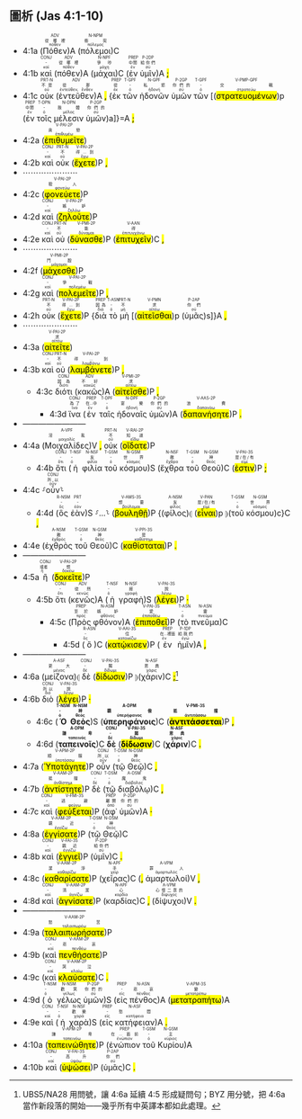 ## 圖析 (Jas 4:1-10)

- 4:1a (<RUBY><ruby><ruby>Πόθεν<rt>πόθεν</rt></ruby><rt>從哪裡</rt></ruby><rt>ADV</rt></RUBY>)A (<RUBY><ruby><ruby>πόλεμοι<rt>πόλεμος</rt></ruby><rt>衝突</rt></ruby><rt>N-NPM</rt></RUBY>)C
- 4:1b <RUBY><ruby><ruby>καὶ<rt>καί</rt></ruby><rt>-</rt></ruby><rt>CONJ</rt></RUBY> (<RUBY><ruby><ruby>πόθεν<rt>πόθεν</rt></ruby><rt>從哪裡</rt></ruby><rt>ADV</rt></RUBY>)A (<RUBY><ruby><ruby>μάχαι<rt>μάχη</rt></ruby><rt>爭吵</rt></ruby><rt>N-NPF</rt></RUBY>)C (<RUBY><ruby><ruby>ἐν<rt>ἐν</rt></ruby><rt>中間</rt></ruby><rt>PREP</rt></RUBY> <RUBY><ruby><ruby>ὑμῖν<rt>σύ</rt></ruby><rt>給你們</rt></ruby><rt>P-2DP</rt></RUBY>)A <mark class='punctuation'>;</mark> 
- 4:1c <RUBY><ruby><ruby>οὐκ<rt>οὐ</rt></ruby><rt>不是</rt></ruby><rt>PRT-N</rt></RUBY> (<RUBY><ruby><ruby>ἐντεῦθεν<rt>ἐντεῦθεν, ἔνθεν</rt></ruby><rt>從那</rt></ruby><rt>ADV</rt></RUBY>)A <mark class='punctuation'>,</mark> {<RUBY><ruby><ruby>ἐκ<rt>ἐκ</rt></ruby><rt>從</rt></ruby><rt>PREP</rt></RUBY> <RUBY><ruby><ruby>τῶν<rt>ὀ</rt></ruby><rt>-</rt></ruby><rt>T-GPF</rt></RUBY> <RUBY><ruby><ruby>ἡδονῶν<rt>ἡδονή</rt></ruby><rt>私慾</rt></ruby><rt>N-GPF</rt></RUBY> <RUBY><ruby><ruby>ὑμῶν<rt>σύ</rt></ruby><rt>你們的</rt></ruby><rt>P-2GP</rt></RUBY> <RUBY><ruby><ruby>τῶν<rt>ὀ</rt></ruby><rt>-</rt></ruby><rt>T-GPF</rt></RUBY> [(<RUBY><ruby><ruby><mark class='ptc'>στρατευομένων</mark><rt>στρατεύω</rt></ruby><rt>交戰</rt></ruby><rt>V-PMP-GPF</rt></RUBY>)p (<RUBY><ruby><ruby>ἐν<rt>ἐν</rt></ruby><rt>中間</rt></ruby><rt>PREP</rt></RUBY> <RUBY><ruby><ruby>τοῖς<rt>ὀ</rt></ruby><rt>-</rt></ruby><rt>T-DPN</rt></RUBY> <RUBY><ruby><ruby>μέλεσιν<rt>μέλος</rt></ruby><rt>肢體</rt></ruby><rt>N-DPN</rt></RUBY> <RUBY><ruby><ruby>ὑμῶν<rt>σύ</rt></ruby><rt>你們的</rt></ruby><rt>P-2GP</rt></RUBY>)a]}=A <mark class='punctuation'>;</mark>
- 4:2a (<RUBY><ruby><ruby><mark class='verb'>ἐπιθυμεῖτε</mark><rt>ἐπιθυμέω</rt></ruby><rt>貪戀</rt></ruby><rt>V-PAI-2P</rt></RUBY>)
- 4:2b <RUBY><ruby><ruby>καὶ<rt>καί</rt></ruby><rt>-</rt></ruby><rt>CONJ</rt></RUBY> <RUBY><ruby><ruby>οὐκ<rt>οὐ</rt></ruby><rt>不</rt></ruby><rt>PRT-N</rt></RUBY> (<RUBY><ruby><ruby><mark class='verb'>ἔχετε</mark><rt>ἔχω</rt></ruby><rt>得...到</rt></ruby><rt>V-PAI-2P</rt></RUBY>)P <mark class='punctuation'>,</mark> 
- ⋯⋯⋯⋯⋯⋯⋯
- 4:2c (<RUBY><ruby><ruby><mark class='verb'>φονεύετε</mark><rt>φονεύω</rt></ruby><rt>殺人</rt></ruby><rt>V-PAI-2P</rt></RUBY>)P
- 4:2d <RUBY><ruby><ruby>καὶ<rt>καί</rt></ruby><rt>-</rt></ruby><rt>CONJ</rt></RUBY> (<RUBY><ruby><ruby><mark class='verb'>ζηλοῦτε</mark><rt>ζηλόω</rt></ruby><rt>嫉妒</rt></ruby><rt>V-PAI-2P</rt></RUBY>)P
- 4:2e <RUBY><ruby><ruby>καὶ<rt>καί</rt></ruby><rt>-</rt></ruby><rt>CONJ</rt></RUBY> <RUBY><ruby><ruby>οὐ<rt>οὐ</rt></ruby><rt>不</rt></ruby><rt>PRT-N</rt></RUBY> (<RUBY><ruby><ruby><mark class='verb'>δύνασθε</mark><rt>δύναμαι</rt></ruby><rt>能</rt></ruby><rt>V-PMI-2P</rt></RUBY>)P (<RUBY><ruby><ruby><mark class='inf'>ἐπιτυχεῖν</mark><rt>ἐπιτυγχάνω</rt></ruby><rt>得</rt></ruby><rt>V-AAN</rt></RUBY>)C <mark class='punctuation'>,</mark> 
- ⋯⋯⋯⋯⋯⋯⋯
- 4:2f (<RUBY><ruby><ruby><mark class='verb'>μάχεσθε</mark><rt>μάχομαι</rt></ruby><rt>鬥毆</rt></ruby><rt>V-PMI-2P</rt></RUBY>)P
- 4:2g <RUBY><ruby><ruby>καὶ<rt>καί</rt></ruby><rt>-</rt></ruby><rt>CONJ</rt></RUBY> (<RUBY><ruby><ruby><mark class='verb'>πολεμεῖτε</mark><rt>πολεμέω</rt></ruby><rt>爭戰</rt></ruby><rt>V-PAI-2P</rt></RUBY>)P <mark class='punctuation'>,</mark> 
- 4:2h <RUBY><ruby><ruby>οὐκ<rt>οὐ</rt></ruby><rt>不</rt></ruby><rt>PRT-N</rt></RUBY> (<RUBY><ruby><ruby><mark class='verb'>ἔχετε</mark><rt>ἔχω</rt></ruby><rt>得...到</rt></ruby><rt>V-PAI-2P</rt></RUBY>)P {<RUBY><ruby><ruby>διὰ<rt>διά</rt></ruby><rt>因為</rt></ruby><rt>PREP</rt></RUBY> <RUBY><ruby><ruby>τὸ<rt>ὀ</rt></ruby><rt>-</rt></ruby><rt>T-ASN</rt></RUBY> <RUBY><ruby><ruby>μὴ<rt>μή</rt></ruby><rt>不</rt></ruby><rt>PRT-N</rt></RUBY> [(<RUBY><ruby><ruby><mark class='inf'>αἰτεῖσθαι</mark><rt>αἰτέω</rt></ruby><rt>求</rt></ruby><rt>V-PMN</rt></RUBY>)p (<RUBY><ruby><ruby>ὑμᾶς<rt>σύ</rt></ruby><rt>你們</rt></ruby><rt>P-2AP</rt></RUBY>)s]}A <mark class='punctuation'>,</mark>
- ⋯⋯⋯⋯⋯⋯⋯
- 4:3a (<RUBY><ruby><ruby><mark class='verb'>αἰτεῖτε</mark><rt>αἰτέω</rt></ruby><rt>求</rt></ruby><rt>V-PAI-2P</rt></RUBY>)
- 4:3b <RUBY><ruby><ruby>καὶ<rt>καί</rt></ruby><rt>-</rt></ruby><rt>CONJ</rt></RUBY> <RUBY><ruby><ruby>οὐ<rt>οὐ</rt></ruby><rt>不</rt></ruby><rt>PRT-N</rt></RUBY> (<RUBY><ruby><ruby><mark class='verb'>λαμβάνετε</mark><rt>λαμβάνω</rt></ruby><rt>得...到</rt></ruby><rt>V-PAI-2P</rt></RUBY>)P <mark class='punctuation'>,</mark> 
	- 4:3c <RUBY><ruby><ruby>διότι<rt>διότι</rt></ruby><rt>因為</rt></ruby><rt>CONJ</rt></RUBY> (<RUBY><ruby><ruby>κακῶς<rt>κακῶς</rt></ruby><rt>不好</rt></ruby><rt>ADV</rt></RUBY>)A (<RUBY><ruby><ruby><mark class='verb'>αἰτεῖσθε</mark><rt>αἰτέω</rt></ruby><rt>求</rt></ruby><rt>V-PMI-2P</rt></RUBY>)P <mark class='punctuation'>,</mark> 
		- 4:3d <RUBY><ruby><ruby>ἵνα<rt>ἵνα</rt></ruby><rt>為了</rt></ruby><rt>CONJ</rt></RUBY> (<RUBY><ruby><ruby>ἐν<rt>ἐν</rt></ruby><rt>在...中</rt></ruby><rt>PREP</rt></RUBY> <RUBY><ruby><ruby>ταῖς<rt>ὀ</rt></ruby><rt>-</rt></ruby><rt>T-DPF</rt></RUBY> <RUBY><ruby><ruby>ἡδοναῖς<rt>ἡδονή</rt></ruby><rt>宴樂</rt></ruby><rt>N-DPF</rt></RUBY> <RUBY><ruby><ruby>ὑμῶν<rt>σύ</rt></ruby><rt>你們的</rt></ruby><rt>P-2GP</rt></RUBY>)A (<RUBY><ruby><ruby><mark class='verb'>δαπανήσητε</mark><rt>δαπανάω</rt></ruby><rt>浪費</rt></ruby><rt>V-AAS-2P</rt></RUBY>)P <mark class='punctuation'>.</mark>
- ————————
- 4:4a (<RUBY><ruby><ruby>Μοιχαλίδες<rt>μοιχαλίς</rt></ruby><rt>淫亂</rt></ruby><rt>A-VPF</rt></RUBY>)V <mark class='punctuation'>,</mark> <RUBY><ruby><ruby>οὐκ<rt>οὐ</rt></ruby><rt>不</rt></ruby><rt>PRT-N</rt></RUBY> (<RUBY><ruby><ruby><mark class='verb'>οἴδατε</mark><rt>εἴδω</rt></ruby><rt>知道</rt></ruby><rt>V-RAI-2P</rt></RUBY>)P 
	- 4:4b <RUBY><ruby><ruby>ὅτι<rt>ὅτι</rt></ruby><rt>-</rt></ruby><rt>CONJ</rt></RUBY> (<RUBY><ruby><ruby>ἡ<rt>ὀ</rt></ruby><rt>-</rt></ruby><rt>T-NSF</rt></RUBY> <RUBY><ruby><ruby>φιλία<rt>φιλία</rt></ruby><rt>友</rt></ruby><rt>N-NSF</rt></RUBY> <RUBY><ruby><ruby>τοῦ<rt>ὀ</rt></ruby><rt>-</rt></ruby><rt>T-GSM</rt></RUBY> <RUBY><ruby><ruby>κόσμου<rt>κόσμος</rt></ruby><rt>世界</rt></ruby><rt>N-GSM</rt></RUBY>)S (<RUBY><ruby><ruby>ἔχθρα<rt>ἔχθρα</rt></ruby><rt>敵</rt></ruby><rt>N-NSF</rt></RUBY> <RUBY><ruby><ruby>τοῦ<rt>ὀ</rt></ruby><rt>-</rt></ruby><rt>T-GSM</rt></RUBY> <RUBY><ruby><ruby>Θεοῦ<rt>θεός</rt></ruby><rt>神</rt></ruby><rt>N-GSM</rt></RUBY>)C (<RUBY><ruby><ruby><mark class='verb'>ἐστιν</mark><rt>εἰμί</rt></ruby><rt>是/在/有</rt></ruby><rt>V-PAI-3S</rt></RUBY>)P <mark class='punctuation'>;</mark> 
- 4:4c ⸉<RUBY><ruby><ruby>οὖν<rt>οὖν</rt></ruby><rt>所以</rt></ruby><rt>CONJ</rt></RUBY>⸊
	- 4:4d (<RUBY><ruby><ruby>ὃς<rt>ὅς</rt></ruby><rt>-</rt></ruby><rt>R-NSM</rt></RUBY> <RUBY><ruby><ruby>ἐὰν<rt>ἐάν</rt></ruby><rt>-</rt></ruby><rt>PRT</rt></RUBY>)S ⸉...⸊ (<RUBY><ruby><ruby><mark class='verb'>βουληθῇ</mark><rt>βούλομαι</rt></ruby><rt>想要</rt></ruby><rt>V-AMS-3S</rt></RUBY>)P {(<RUBY><ruby><ruby>φίλος<rt>φίλος</rt></ruby><rt>友</rt></ruby><rt>A-NSM</rt></RUBY>)⦇ (<RUBY><ruby><ruby><mark class='inf'>εἶναι</mark><rt>εἰμί</rt></ruby><rt>是/在/有</rt></ruby><rt>V-PAN</rt></RUBY>)p ⦈(<RUBY><ruby><ruby>τοῦ<rt>ὀ</rt></ruby><rt>-</rt></ruby><rt>T-GSM</rt></RUBY> <RUBY><ruby><ruby>κόσμου<rt>κόσμος</rt></ruby><rt>世界</rt></ruby><rt>N-GSM</rt></RUBY>)c}C <mark class='punctuation'>,</mark> 
- 4:4e (<RUBY><ruby><ruby>ἐχθρὸς<rt>ἐχθρός</rt></ruby><rt>敵</rt></ruby><rt>A-NSM</rt></RUBY> <RUBY><ruby><ruby>τοῦ<rt>ὀ</rt></ruby><rt>-</rt></ruby><rt>T-GSM</rt></RUBY> <RUBY><ruby><ruby>Θεοῦ<rt>θεός</rt></ruby><rt>神</rt></ruby><rt>N-GSM</rt></RUBY>)C (<RUBY><ruby><ruby><mark class='verb'>καθίσταται</mark><rt>καθίστημι</rt></ruby><rt>是</rt></ruby><rt>V-PPI-3S</rt></RUBY>)P <mark class='punctuation'>.</mark>
- ————————
- 4:5a <RUBY><ruby><ruby>ἢ<rt>ἤ</rt></ruby><rt>或者</rt></ruby><rt>CONJ</rt></RUBY> (<RUBY><ruby><ruby><mark class='verb'>δοκεῖτε</mark><rt>δοκέω</rt></ruby><rt>想</rt></ruby><rt>V-PAI-2P</rt></RUBY>)P
	- 4:5b <RUBY><ruby><ruby>ὅτι<rt>ὅτι</rt></ruby><rt>-</rt></ruby><rt>CONJ</rt></RUBY> (<RUBY><ruby><ruby>κενῶς<rt>κενῶς</rt></ruby><rt>徒然</rt></ruby><rt>ADV</rt></RUBY>)A (<RUBY><ruby><ruby>ἡ<rt>ὀ</rt></ruby><rt>-</rt></ruby><rt>T-NSF</rt></RUBY> <RUBY><ruby><ruby>γραφὴ<rt>γραφή</rt></ruby><rt>經</rt></ruby><rt>N-NSF</rt></RUBY>)S (<RUBY><ruby><ruby><mark class='verb'>λέγει</mark><rt>λέγω</rt></ruby><rt>說</rt></ruby><rt>V-PAI-3S</rt></RUBY>)P <mark class='punctuation'>·</mark> 
		- 4:5c (<RUBY><ruby><ruby>Πρὸς<rt>πρός</rt></ruby><rt>至於</rt></ruby><rt>PREP</rt></RUBY> <RUBY><ruby><ruby>φθόνον<rt>φθόνος</rt></ruby><rt>嫉妒</rt></ruby><rt>N-ASM</rt></RUBY>)A (<RUBY><ruby><ruby><mark class='verb'>ἐπιποθεῖ</mark><rt>ἐπιποθέω</rt></ruby><rt>愛</rt></ruby><rt>V-PAI-3S</rt></RUBY>)P (<RUBY><ruby><ruby>τὸ<rt>ὀ</rt></ruby><rt>-</rt></ruby><rt>T-ASN</rt></RUBY> <RUBY><ruby><ruby>πνεῦμα<rt>πνεῦμα</rt></ruby><rt>靈</rt></ruby><rt>N-ASN</rt></RUBY>)C 
			- 4:5d (<RUBY><ruby><ruby>ὃ<rt>ὅς</rt></ruby><rt>-</rt></ruby><rt>R-ASN</rt></RUBY>)C (<RUBY><ruby><ruby><mark class='verb'>κατῴκισεν</mark><rt>κατοικίζω</rt></ruby><rt>住</rt></ruby><rt>V-AAI-3S</rt></RUBY>)P (<RUBY><ruby><ruby>ἐν<rt>ἐν</rt></ruby><rt>在...裡面</rt></ruby><rt>PREP</rt></RUBY> <RUBY><ruby><ruby>ἡμῖν<rt>ἐγώ</rt></ruby><rt>給我們</rt></ruby><rt>P-1DP</rt></RUBY>)A <mark class='punctuation'>,</mark>
- ————————
- 4:6a (<RUBY><ruby><ruby>μείζονα<rt>μέγας</rt></ruby><rt>更大</rt></ruby><rt>A-ASF</rt></RUBY>)⦇ <RUBY><ruby><ruby>δὲ<rt>δέ</rt></ruby><rt>-</rt></ruby><rt>CONJ</rt></RUBY> (<RUBY><ruby><ruby><mark class='verb'>δίδωσιν</mark><rt>δίδωμι</rt></ruby><rt>賜</rt></ruby><rt>V-PAI-3S</rt></RUBY>)P ⦈(<RUBY><ruby><ruby>χάριν<rt>χάρις</rt></ruby><rt>恩典</rt></ruby><rt>N-ASF</rt></RUBY>)C <mark class='punctuation'>;</mark>[^1] 
- 4:6b <RUBY><ruby><ruby>διὸ<rt>διό</rt></ruby><rt>所以</rt></ruby><rt>CONJ</rt></RUBY> (<RUBY><ruby><ruby><mark class='verb'>λέγει</mark><rt>λέγω</rt></ruby><rt>說</rt></ruby><rt>V-PAI-3S</rt></RUBY>)P <mark class='punctuation'>·</mark> 
	- 4:6c (<strong><RUBY><ruby><ruby>Ὁ<rt>ὀ</rt></ruby><rt>-</rt></ruby><rt>T-NSM</rt></RUBY></strong> <strong><RUBY><ruby><ruby>Θεὸς<rt>θεός</rt></ruby><rt>神</rt></ruby><rt>N-NSM</rt></RUBY></strong>)S (<strong><RUBY><ruby><ruby>ὑπερηφάνοις<rt>ὑπερήφανος</rt></ruby><rt>驕傲</rt></ruby><rt>A-DPM</rt></RUBY></strong>)C (<strong><RUBY><ruby><ruby><mark class='verb'>ἀντιτάσσεται</mark><rt>ἀντιτάσσω</rt></ruby><rt>抵擋</rt></ruby><rt>V-PMI-3S</rt></RUBY></strong>)P <mark class='punctuation'>,</mark> 
	- 4:6d (<strong><RUBY><ruby><ruby>ταπεινοῖς<rt>ταπεινός</rt></ruby><rt>謙卑</rt></ruby><rt>A-DPM</rt></RUBY></strong>)C <strong><RUBY><ruby><ruby>δὲ<rt>δέ</rt></ruby><rt>-</rt></ruby><rt>CONJ</rt></RUBY></strong> (<strong><RUBY><ruby><ruby><mark class='verb'>δίδωσιν</mark><rt>δίδωμι</rt></ruby><rt>賜</rt></ruby><rt>V-PAI-3S</rt></RUBY></strong>)C (<strong><RUBY><ruby><ruby>χάριν<rt>χάρις</rt></ruby><rt>恩典</rt></ruby><rt>N-ASF</rt></RUBY></strong>)C <mark class='punctuation'>.</mark> 
- 4:7a (<RUBY><ruby><ruby><mark class='verb'>Ὑποτάγητε</mark><rt>ὑποτάσσω</rt></ruby><rt>順服</rt></ruby><rt>V-APM-2P</rt></RUBY>)P <RUBY><ruby><ruby>οὖν<rt>οὖν</rt></ruby><rt>所以</rt></ruby><rt>CONJ</rt></RUBY> (<RUBY><ruby><ruby>τῷ<rt>ὀ</rt></ruby><rt>-</rt></ruby><rt>T-DSM</rt></RUBY> <RUBY><ruby><ruby>Θεῷ<rt>θεός</rt></ruby><rt>神</rt></ruby><rt>N-DSM</rt></RUBY>)C <mark class='punctuation'>,</mark> 
- 4:7b (<RUBY><ruby><ruby><mark class='verb'>ἀντίστητε</mark><rt>ἀνθίστημι</rt></ruby><rt>抵擋</rt></ruby><rt>V-AAM-2P</rt></RUBY>)P <RUBY><ruby><ruby>δὲ<rt>δέ</rt></ruby><rt>-</rt></ruby><rt>CONJ</rt></RUBY> (<RUBY><ruby><ruby>τῷ<rt>ὀ</rt></ruby><rt>-</rt></ruby><rt>T-DSM</rt></RUBY> <RUBY><ruby><ruby>διαβόλῳ<rt>διάβολος</rt></ruby><rt>魔鬼</rt></ruby><rt>A-DSM</rt></RUBY>)C <mark class='punctuation'>,</mark> 
- 4:7c <RUBY><ruby><ruby>καὶ<rt>καί</rt></ruby><rt>-</rt></ruby><rt>CONJ</rt></RUBY> (<RUBY><ruby><ruby><mark class='verb'>φεύξεται</mark><rt>φεύγω</rt></ruby><rt>逃避</rt></ruby><rt>V-FMI-3S</rt></RUBY>)P (<RUBY><ruby><ruby>ἀφ᾽<rt>ἀπό</rt></ruby><rt>離開</rt></ruby><rt>PREP</rt></RUBY> <RUBY><ruby><ruby>ὑμῶν<rt>σύ</rt></ruby><rt>你們的</rt></ruby><rt>P-2GP</rt></RUBY>)A <mark class='punctuation'>·</mark>
- 4:8a (<RUBY><ruby><ruby><mark class='verb'>ἐγγίσατε</mark><rt>ἐγγίζω</rt></ruby><rt>親近</rt></ruby><rt>V-AAM-2P</rt></RUBY>)P (<RUBY><ruby><ruby>τῷ<rt>ὀ</rt></ruby><rt>-</rt></ruby><rt>T-DSM</rt></RUBY> <RUBY><ruby><ruby>Θεῷ<rt>θεός</rt></ruby><rt>神</rt></ruby><rt>N-DSM</rt></RUBY>)C
- 4:8b <RUBY><ruby><ruby>καὶ<rt>καί</rt></ruby><rt>-</rt></ruby><rt>CONJ</rt></RUBY> (<RUBY><ruby><ruby><mark class='verb'>ἐγγιεῖ</mark><rt>ἐγγίζω</rt></ruby><rt>親近</rt></ruby><rt>V-FAI-3S</rt></RUBY>)P (<RUBY><ruby><ruby>ὑμῖν<rt>σύ</rt></ruby><rt>給你們</rt></ruby><rt>P-2DP</rt></RUBY>)C <mark class='punctuation'>.</mark> 
- 4:8c (<RUBY><ruby><ruby><mark class='verb'>καθαρίσατε</mark><rt>καθαρίζω</rt></ruby><rt>潔淨</rt></ruby><rt>V-AAM-2P</rt></RUBY>)P (<RUBY><ruby><ruby>χεῖρας<rt>χείρ</rt></ruby><rt>手</rt></ruby><rt>N-APF</rt></RUBY>)C (<mark class='punctuation'>,</mark> <RUBY><ruby><ruby>ἁμαρτωλοί<rt>ἁμαρτωλός</rt></ruby><rt>罪人</rt></ruby><rt>A-VPM</rt></RUBY>)V <mark class='punctuation'>,</mark> 
- 4:8d <RUBY><ruby><ruby>καὶ<rt>καί</rt></ruby><rt>-</rt></ruby><rt>CONJ</rt></RUBY> (<RUBY><ruby><ruby><mark class='verb'>ἁγνίσατε</mark><rt>ἁγνίζω</rt></ruby><rt>清潔</rt></ruby><rt>V-AAM-2P</rt></RUBY>)P (<RUBY><ruby><ruby>καρδίας<rt>καρδία</rt></ruby><rt>心</rt></ruby><rt>N-APF</rt></RUBY>)C <mark class='punctuation'>,</mark> (<RUBY><ruby><ruby>δίψυχοι<rt>δίψυχος</rt></ruby><rt>心懷二意的</rt></ruby><rt>A-VPM</rt></RUBY>)V <mark class='punctuation'>.</mark>
- ————————
- 4:9a (<RUBY><ruby><ruby><mark class='verb'>ταλαιπωρήσατε</mark><rt>ταλαιπωρέω</rt></ruby><rt>愁苦</rt></ruby><rt>V-AAM-2P</rt></RUBY>)P
- 4:9b (<RUBY><ruby><ruby>καὶ<rt>καί</rt></ruby><rt>-</rt></ruby><rt>CONJ</rt></RUBY> <RUBY><ruby><ruby><mark class='verb'>πενθήσατε</mark><rt>πενθέω</rt></ruby><rt>悲哀</rt></ruby><rt>V-AAM-2P</rt></RUBY>)P
- 4:9c (<RUBY><ruby><ruby>καὶ<rt>καί</rt></ruby><rt>-</rt></ruby><rt>CONJ</rt></RUBY> <RUBY><ruby><ruby><mark class='verb'>κλαύσατε</mark><rt>κλαίω</rt></ruby><rt>哭泣</rt></ruby><rt>V-AAM-2P</rt></RUBY>)C <mark class='punctuation'>.</mark> 
- 4:9d (<RUBY><ruby><ruby>ὁ<rt>ὀ</rt></ruby><rt>-</rt></ruby><rt>T-NSM</rt></RUBY> <RUBY><ruby><ruby>γέλως<rt>γέλως</rt></ruby><rt>歡笑</rt></ruby><rt>N-NSM</rt></RUBY> <RUBY><ruby><ruby>ὑμῶν<rt>σύ</rt></ruby><rt>你們的</rt></ruby><rt>P-2GP</rt></RUBY>)S (<RUBY><ruby><ruby>εἰς<rt>εἰς</rt></ruby><rt>-</rt></ruby><rt>PREP</rt></RUBY> <RUBY><ruby><ruby>πένθος<rt>πένθος</rt></ruby><rt>悲哀</rt></ruby><rt>N-ASN</rt></RUBY>)A (<RUBY><ruby><ruby><mark class='verb'>μετατραπήτω</mark><rt>μετατρέπω</rt></ruby><rt>變</rt></ruby><rt>V-APM-3S</rt></RUBY>)A
- 4:9e <RUBY><ruby><ruby>καὶ<rt>καί</rt></ruby><rt>-</rt></ruby><rt>CONJ</rt></RUBY> (<RUBY><ruby><ruby>ἡ<rt>ὀ</rt></ruby><rt>-</rt></ruby><rt>T-NSF</rt></RUBY> <RUBY><ruby><ruby>χαρὰ<rt>χαρά</rt></ruby><rt>歡樂</rt></ruby><rt>N-NSF</rt></RUBY>)S (<RUBY><ruby><ruby>εἰς<rt>εἰς</rt></ruby><rt>-</rt></ruby><rt>PREP</rt></RUBY> <RUBY><ruby><ruby>κατήφειαν<rt>κατήφεια</rt></ruby><rt>愁悶</rt></ruby><rt>N-ASF</rt></RUBY>)A <mark class='punctuation'>.</mark>
- 4:10a (<RUBY><ruby><ruby><mark class='verb'>ταπεινώθητε</mark><rt>ταπεινόω</rt></ruby><rt>謙卑</rt></ruby><rt>V-APM-2P</rt></RUBY>)P (<RUBY><ruby><ruby>ἐνώπιον<rt>ἐνώπιον</rt></ruby><rt>在...面前</rt></ruby><rt>PREP</rt></RUBY> <RUBY><ruby><ruby>τοῦ<rt>ὀ</rt></ruby><rt>-</rt></ruby><rt>T-GSM</rt></RUBY> <RUBY><ruby><ruby>Κυρίου<rt>κύριος</rt></ruby><rt>主</rt></ruby><rt>N-GSM</rt></RUBY>)A
- 4:10b <RUBY><ruby><ruby>καὶ<rt>καί</rt></ruby><rt>-</rt></ruby><rt>CONJ</rt></RUBY> (<RUBY><ruby><ruby><mark class='verb'>ὑψώσει</mark><rt>ὑψόω</rt></ruby><rt>高升</rt></ruby><rt>V-FAI-3S</rt></RUBY>)P (<RUBY><ruby><ruby>ὑμᾶς<rt>σύ</rt></ruby><rt>你們</rt></ruby><rt>P-2AP</rt></RUBY>)C <mark class='punctuation'>.</mark> 

[^1]: UBS5/NA28 用問號，讓 4:6a 延續 4:5 形成疑問句；BYZ 用分號，把 4:6a 當作新段落的開始——幾乎所有中英譯本都如此處理。